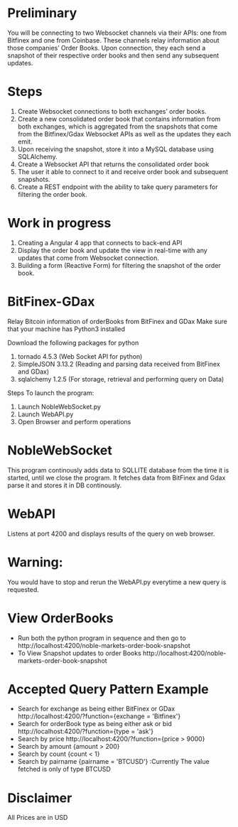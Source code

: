 # Preliminary
You will be connecting to two Websocket channels via their APIs: one from Bitfinex and one from Coinbase. These channels relay information about those companies’ Order Books. Upon connection, they each send a snapshot of their respective order books and then send any subsequent updates.

# Steps
1.  Create Websocket connections to both exchanges’ order books.
2.  Create a new consolidated order book that contains information from both exchanges, which is aggregated from the snapshots that come from the Bitfinex/Gdax Websocket APIs as well as the updates they each emit.
3.  Upon receiving the snapshot, store it into a MySQL database using SQLAlchemy.
4.	Create a Websocket API that returns the consolidated order book 
5.  The user it able to connect to it and receive order book and subsequent snapshots.
6.  Create a REST endpoint with the ability to take query parameters for filtering the order book.

# Work in progress
1.  Creating a Angular 4 app that connects to back-end API
2.  Display the order book and update the view in real-time with any updates that come from Websocket connection.
3.  Building a form (Reactive Form) for filtering the snapshot of the order book.

# BitFinex-GDax
Relay Bitcoin information of orderBooks from BitFinex and GDax
Make sure that your machine has Python3 installed

Download the following packages for python
1. tornado 4.5.3 (Web Socket API for python)
2. SimpleJSON 3.13.2 (Reading and parsing data received from BitFinex and GDax)
3. sqlalchemy 1.2.5 (For storage, retrieval and performing query on Data)

Steps To launch the program:
1. Launch  NobleWebSocket.py
2. Launch WebAPI.py
3. Open Browser and perform operations

# NobleWebSocket
This program continously adds data to SQLLITE database from the time it is started, until we close the program. It fetches data from BitFinex and Gdax parse it and stores it in DB continously.

# WebAPI
Listens at port 4200 and displays results of the query on web browser.

# Warning:
You would have to stop and rerun the WebAPI.py everytime a new query is requested.

# View OrderBooks
- Run both the python program in sequence and then go to http://localhost:4200/noble-markets-order-book-snapshot
- To View Snapshot updates to order Books http://localhost:4200/noble-markets-order-book-snapshot

# Accepted Query Pattern Example
- Search for exchange as being either BitFinex or GDax http://localhost:4200/?function={exchange = 'Bitfinex'} 
- Search for orderBook type as being either ask or bid http://localhost:4200/?function={type = 'ask'}
- Search by price http://localhost:4200/?function={price > 9000}
- Search by amount {amount > 200}
- Search by count {count < 1}
- Search by pairname {pairname = 'BTCUSD'} :Currently The value fetched is only of type BTCUSD 

# Disclaimer
All Prices are in USD
